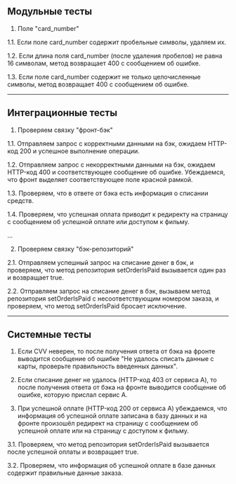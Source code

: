 ## Модульные тесты

1. Поле "card_number"

1.1. Если поле card_number содержит пробельные символы, удаляем их.

1.2. Если длина поля card_number (после удаления пробелов) не равна 16 символам, метод возвращает 400 с сообщением об ошибке.

1.3. Если поле card_number содержит не только целочисленные символы, метод возвращает 400 с сообщением об ошибке.

---

## Интеграционные тесты

1. Проверяем связку "фронт-бэк"

1.1. Отправляем запрос с корректными данными на бэк, ожидаем HTTP-код 200 и успешное выполнение операции.

1.2. Отправляем запрос с некорректными данными на бэк, ожидаем HTTP-код 400 и соответствующее сообщение об ошибке. Убеждаемся, что фронт выделяет соответствующее поле красной рамкой.

1.3. Проверяем, что в ответе от бэка есть информация о списании средств.

1.4. Проверяем, что успешная оплата приводит к редиректу на страницу с сообщением об успешной оплате или доступом к фильму.

...

2. Проверяем связку "бэк-репозиторий"

2.1. Отправляем успешный запрос на списание денег в бэк, и проверяем, что метод репозитория setOrderIsPaid вызывается один раз и возвращает true.

2.2. Отправляем запрос на списание денег в бэк, вызываем метод репозитория setOrderIsPaid с несоответствующим номером заказа, и проверяем, что метод setOrderIsPaid бросает исключение.

---

## Системные тесты

1. Если CVV неверен, то после получения ответа от бэка на фронте выводится сообщение об ошибке "Не удалось списать данные с карты, проверьте правильность введенных данных".

2. Если списание денег не удалось (HTTP-код 403 от сервиса A), то после получения ответа от бэка на фронте выводится сообщение об ошибке, которую прислал сервис А.

3. При успешной оплате (HTTP-код 200 от сервиса A) убеждаемся, что информация об успешной оплате записана в базу данных и на фронте произошёл редирект на страницу с сообщением об успешной оплате или на страницу с доступом к фильму.

3.1. Проверяем, что метод репозитория setOrderIsPaid вызывается после успешной оплаты и возвращает true.

3.2. Проверяем, что информация об успешной оплате в базе данных содержит правильные данные заказа.
